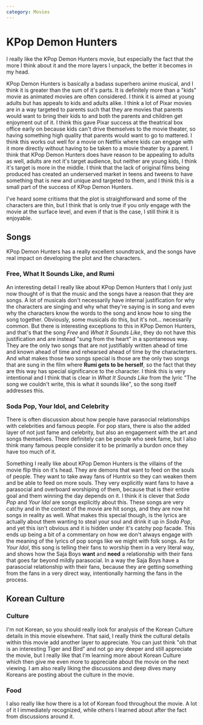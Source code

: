 ```yaml
---
category: Movies
---
```


# KPop Demon Hunters

I really like the KPop Demon Hunters movie, but especially the fact that the more I think about it and the more layers I unpack, the better it becomes in my head.

KPop Demon Hunters is basically a badass superhero anime musical, and I think it is greater than the sum of it's parts. It is definitely more than a "kids" movie as animated movies are often considered. I think it is aimed at young adults but has appeals to kids and adults alike. I think a lot of Pixar movies are in a way targeted to parents such that they are movies that parents would want to bring their kids to and both the parents and children get enjoyment out of it. I think this gave Pixar success at the theatrical box office early on because kids can't drive themselves to the movie theater, so having something high quality that parents would want to go to mattered. I think this works out well for a movie on Netflix where kids can engage with it more directly without having to be taken to a movie theater by a parent. I think that KPop Demon Hunters does have reason to be appealing to adults as well, adults are not it's target audience, but neither are young kids, I think it's target is more in the middle. I think that the lack of original films being produced has created an underserved market in teens and tweens to have something that is new and unique and targeted to them, and I think this is a small part of the success of KPop Demon Hunters.

I've heard some critisms that the plot is straightforward and some of the characters are thin, but I think that is only true if you only engage with the movie at the surface level, and even if that is the case, I still think it is enjoyable.


## Songs

KPop Demon Hunters has a really excellent soundtrack, and the songs have real impact on developing the plot and the characters.

### Free, What It Sounds Like, and Rumi

An interesting detail I really like about KPop Demon Hunters that I only just now thought of is that the music and the songs have a reason that they are songs. A lot of musicals don't necessarily have internal justification for why the characters are singing and why what they're saying is in song and even why the characters know the words to the song and know how to sing the song together. Obviously, some musicals do this, but it's not... necessarily common. But there is interesting exceptions to this in KPop Demon Hunters, and that's that the song _Free_ and _What It Sounds Like_, they do not have this justification and are instead "sung from the heart" in a spontaneous way. They are the only two songs that are not justifiably written ahead of time and known ahead of time and rehearsed ahead of time by the characterters. And what makes those two songs special is those are the only two songs that are sung in the film where **Rumi gets to be herself**, so the fact that they are this way has special significance to the character. I think this is very intentional and I think that is clear in _What It Sounds Like_ from the lyric "The song we couldn't write, this is what it sounds like", so the song itself addresses this.


### Soda Pop, Your Idol, and Celebrity

There is often discussion about how people have parasocial relationships with celebrities and famous people. For pop stars, there is also the added layer of not just fame and celebrity, but also an engagement with the art and songs themselves. There definitely can be people who seek fame, but I also think many famous people consider it to be primarily a burdon once they have too much of it.

Something I really like about KPop Demon Hunters is the villains of the movie flip this on it's head. They are demons that want to feed on the souls of people. They want to take away fans of Huntrix so they can weaken them and be able to feed on more souls. They very explicitly want fans to have a parasocial and overboard worshiping of them, because that is their entire goal and them winning the day depends on it. I think it is clever that _Soda Pop_ and _Your Idol_ are songs explicitly about this. These songs are very catchy and in the context of the movie are hit songs, and they are now hit songs in reality as well. What makes this special though, is the lyrics are actually about them wanting to steal your soul and drink it up in _Soda Pop_, and yet this isn't obvious and it is hidden under it's catchy pop facade. This ends up being a bit of a commentary on how we don't always engage with the meaning of the lyrics of pop songs like we might with folk songs. As for _Your Idol_, this song is telling their fans to worship them in a very literal way, and shows how the Saja Boys **want** and **need** a relationship with their fans that goes far beyond mildly parasocial. In a way the Saja Boys have a parasocial relationship with their fans, because they are getting something from the fans in a very direct way, intentionally harming the fans in the process.


## Korean Culture

### Culture

I'm not Korean, so you should really look for analysis of the Korean Culture details in this movie elsewhere. That said, I really think the cultural details within this movie add another layer to appreciate. You can just think "oh that is an interesting Tiger and Bird" and not go any deeper and still appreciate the movie, but I really like that I'm learning more about Korean Culture which then give me even more to appreciate about the movie on the next viewing. I am also really liking the discussions and deep dives many Koreans are posting about the culture in the movie.


### Food

I also really like how there is a lot of Korean food throughout the movie. A lot of it I immediately recognized, while others I learned about after the fact from discussions around it.
